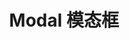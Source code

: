---
title: Modal 模态框
exampleUrl: http://pluto.smallpig.cn/iframe.html?id=%E6%93%8D%E4%BD%9C%E5%8F%8D%E9%A6%88-modal-%E6%A8%A1%E6%80%81%E6%A1%86--story-1
---